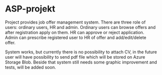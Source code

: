 # ASP-projekt

Project provides job offer management system.
There are three role of users: ordinary users, HR and admin.
Ordinary users can browse offers and after registration apply on them.
HR can approve or reject application.
Admin can prescribe registered user to HR of offer and add/edit/delete offer.

System works, but currently there is no possibility to attach CV, in the future user will have possibility to send pdf file which will be stored on Azure Storage Blob.
Beside that system still needs some graphic improvement and tests, will be added soon.
